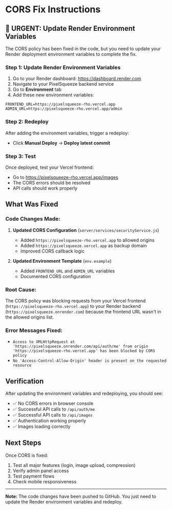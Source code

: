 # CORS Fix Instructions

## 🚨 **URGENT: Update Render Environment Variables**

The CORS policy has been fixed in the code, but you need to update your Render deployment environment variables to complete the fix.

### **Step 1: Update Render Environment Variables**

1. Go to your Render dashboard: https://dashboard.render.com
2. Navigate to your PixelSqueeze backend service
3. Go to **Environment** tab
4. Add these new environment variables:

```
FRONTEND_URL=https://pixelsqueeze-rho.vercel.app
ADMIN_URL=https://pixelsqueeze-rho.vercel.app/admin
```

### **Step 2: Redeploy**

After adding the environment variables, trigger a redeploy:
- Click **Manual Deploy** → **Deploy latest commit**

### **Step 3: Test**

Once deployed, test your Vercel frontend:
- Go to https://pixelsqueeze-rho.vercel.app/images
- The CORS errors should be resolved
- API calls should work properly

## **What Was Fixed**

### **Code Changes Made:**
1. **Updated CORS Configuration** (`server/services/securityService.js`)
   - Added `https://pixelsqueeze-rho.vercel.app` to allowed origins
   - Added `https://pixelsqueeze.vercel.app` as backup domain
   - Improved CORS callback logic

2. **Updated Environment Template** (`env.example`)
   - Added `FRONTEND_URL` and `ADMIN_URL` variables
   - Documented CORS configuration

### **Root Cause:**
The CORS policy was blocking requests from your Vercel frontend (`https://pixelsqueeze-rho.vercel.app`) to your Render backend (`https://pixelsqueeze.onrender.com`) because the frontend URL wasn't in the allowed origins list.

### **Error Messages Fixed:**
- `Access to XMLHttpRequest at 'https://pixelsqueeze.onrender.com/api/auth/me' from origin 'https://pixelsqueeze-rho.vercel.app' has been blocked by CORS policy`
- `No 'Access-Control-Allow-Origin' header is present on the requested resource`

## **Verification**

After updating the environment variables and redeploying, you should see:
- ✅ No CORS errors in browser console
- ✅ Successful API calls to `/api/auth/me`
- ✅ Successful API calls to `/api/images`
- ✅ Authentication working properly
- ✅ Images loading correctly

## **Next Steps**

Once CORS is fixed:
1. Test all major features (login, image upload, compression)
2. Verify admin panel access
3. Test payment flows
4. Check mobile responsiveness

---

**Note:** The code changes have been pushed to GitHub. You just need to update the Render environment variables and redeploy.
